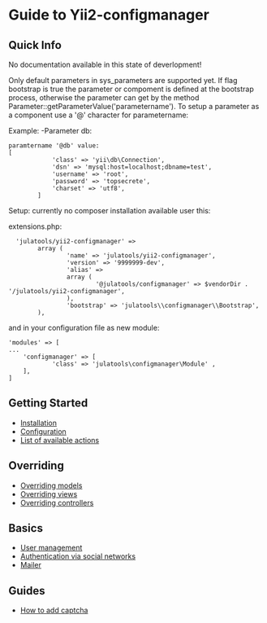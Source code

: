 Guide to Yii2-configmanager
==================

Quick Info
---------------
No documentation available in this state of deverlopment! 

Only default parameters in sys_parameters are supported yet.
If flag bootstrap is true the parameter or compoment is defined at the bootstrap process, otherwise the parameter can get by the method Parameter::getParameterValue('parametername').
To setup a parameter as a component use a '@' character for parametername:

Example:
-Parameter db:
```
paramtername '@db' value:
[
            'class' => 'yii\db\Connection',
            'dsn' => 'mysql:host=localhost;dbname=test',
            'username' => 'root',
            'password' => 'topsecrete',
            'charset' => 'utf8',
        ]
```        

Setup:
currently no composer installation available user this:

extensions.php:
```
  'julatools/yii2-configmanager' =>
		array (
				'name' => 'julatools/yii2-configmanager',
				'version' => '9999999-dev',
				'alias' =>
				array (
						'@julatools/configmanager' => $vendorDir . '/julatools/yii2-configmanager',
				),
				'bootstrap' => 'julatools\\configmanager\\Bootstrap',
		),
```
and in your configuration file as new module:
```
'modules' => [
...
	'configmanager' => [
			'class' => 'julatools\configmanager\Module' ,
	],
]
```				

Getting Started
---------------

- [Installation](installation.md)
- [Configuration](configuration.md)
- [List of available actions](available-actions.md)

Overriding
----------

- [Overriding models](overriding-models.md)
- [Overriding views](overriding-views.md)
- [Overriding controllers](overriding-controllers.md)

Basics
------

- [User management](user-management.md)
- [Authentication via social networks](social-auth.md)
- [Mailer](mailer.md)

Guides
------

- [How to add captcha](adding-captcha.md)

